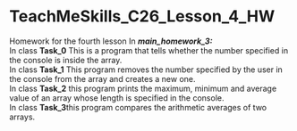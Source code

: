 # TeachMeSkills_C26_Lesson_4_HW
Homework for the fourth lesson
In ***main_homework_3:***  
In class **Task_0** This is a program that tells whether the number specified in the console is inside the array.  
In class **Task_1** This program removes the number specified by the user in the console from the array and creates a new one.  
In class **Task_2** this program prints the maximum, minimum and average value of an array whose length is specified in the console.  
In class **Task_3**this program compares the arithmetic averages of two arrays.
